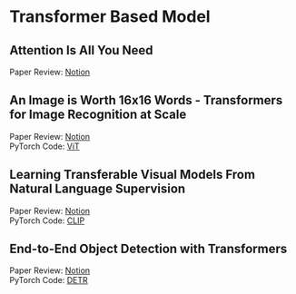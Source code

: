 # Transformer Based Model
## Attention Is All You Need
Paper Review: [Notion](https://frost-crate-a82.notion.site/Attention-Is-All-You-Need-e5b8aca9d98c4056a75b8301256cd47e?pvs=4)<br/>
## An Image is Worth 16x16 Words - Transformers for Image Recognition at Scale
Paper Review: [Notion](https://frost-crate-a82.notion.site/An-Image-is-Worth-16x16-Words-Transformers-for-Image-Recognition-at-Scale-b01180dcfecf43a09970ec2a30cbd2ef?pvs=4)<br/>
PyTorch Code: [ViT](https://github.com/skl0726/Transformer-Based-Model-Study/tree/main/ViT)
## Learning Transferable Visual Models From Natural Language Supervision
Paper Review: [Notion](https://frost-crate-a82.notion.site/Learning-Transferable-Visual-Models-From-Natural-Language-Supervision-690fbb22d43548999a047ab5786441c3?pvs=4)<br/>
PyTorch Code: [CLIP](https://github.com/skl0726/Transformer-Based-Model-Study/tree/main/CLIP)
## End-to-End Object Detection with Transformers
Paper Review: [Notion](https://frost-crate-a82.notion.site/End-to-End-Object-Detection-with-Transformers-513a58b0b55f4b5bafdb596f862f5601?pvs=4)<br/>
PyTorch Code: [DETR]()

